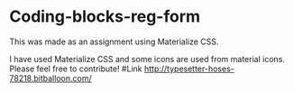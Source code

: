 # Coding-blocks-reg-form
This was made as an assignment using Materialize CSS.

I have used Materialize CSS and some icons are used from material icons. 
Please feel free to contribute!
#Link
http://typesetter-hoses-78218.bitballoon.com/
